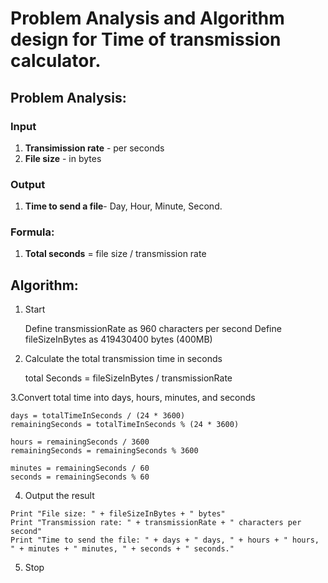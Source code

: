# Problem Analysis and Algorithm design for Time of transmission calculator.




## Problem Analysis:
### Input
1.  **Transimission rate** - per seconds
2. **File size** - in bytes

### Output
1. **Time to send a file**- Day, Hour, Minute, Second.


### Formula: 
 1. **Total seconds** = file size / transmission rate

## Algorithm:

1. Start
    
    Define transmissionRate as 960 characters per second
    Define fileSizeInBytes as 419430400 bytes (400MB)
    
 2. Calculate the total transmission time in seconds
    
     total Seconds = fileSizeInBytes / transmissionRate
    
 3.Convert total time into days, hours, minutes, and seconds
    
    days = totalTimeInSeconds / (24 * 3600)
    remainingSeconds = totalTimeInSeconds % (24 * 3600)
    
    hours = remainingSeconds / 3600
    remainingSeconds = remainingSeconds % 3600
    
    minutes = remainingSeconds / 60
    seconds = remainingSeconds % 60
    
  4. Output the result
    
    Print "File size: " + fileSizeInBytes + " bytes"
    Print "Transmission rate: " + transmissionRate + " characters per second"
    Print "Time to send the file: " + days + " days, " + hours + " hours, " + minutes + " minutes, " + seconds + " seconds."

5. Stop
   
